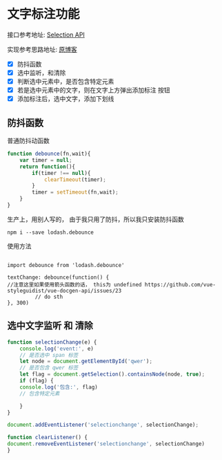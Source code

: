 # 文字标注功能

接口参考地址:
[Selection API](https://developer.mozilla.org/zh-CN/docs/Web/API/Selection)

实现参考思路地址:
[原博客](https://juejin.cn/post/6854573210638221320)

- [x] 防抖函数
- [x] 选中监听，和清除
- [x] 判断选中元素中，是否包含特定元素
- [x] 若是选中元素中的文字，则在文字上方弹出添加标注 按钮
- [x] 添加标注后，选中文字，添加下划线

## 防抖函数

普通防抖动函数

```javascript
function debounce(fn,wait){
    var timer = null;
    return function(){
        if(timer !== null){
            clearTimeout(timer);
        }
        timer = setTimeout(fn,wait);
    }
}
```

生产上，用别人写的， 由于我只用了防抖，所以我只安装防抖函数

```
npm i --save lodash.debounce
```

使用方法

```

import debounce from 'lodash.debounce'

textChange: debounce(function() {
//注意这里如果使用箭头函数的话， this为 undefined https://github.com/vue-styleguidist/vue-docgen-api/issues/23
         // do sth
}, 300)

```

## 选中文字监听 和 清除

```javascript
function selectionChange(e) {
    console.log('event:', e)
    // 是否选中 span 标签
    let node = document.getElementById('qwer');
    // 是否包含 qwer 标签
    let flag = document.getSelection().containsNode(node, true);
    if (flag) {
    console.log('包含:', flag)
    // 包含特定元素

    }
}

document.addEventListener('selectionchange', selectionChange);

function clearListener() {
document.removeEventListener('selectionchange', selectionChange)
}
```

